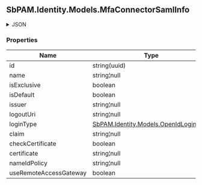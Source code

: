 
<h2 id="tocS_SbPAM.Identity.Models.MfaConnectorSamlInfo">SbPAM.Identity.Models.MfaConnectorSamlInfo</h2>

<a id="schemasbpam.identity.models.mfaconnectorsamlinfo"></a>
<a id="schema_SbPAM.Identity.Models.MfaConnectorSamlInfo"></a>
<a id="tocSsbpam.identity.models.mfaconnectorsamlinfo"></a>
<a id="tocssbpam.identity.models.mfaconnectorsamlinfo"></a>

<details><summary>JSON</summary>


```json
{
  "id": "497f6eca-6276-4993-bfeb-53cbbbba6f08",
  "name": "string",
  "isExclusive": true,
  "isDefault": true,
  "issuer": "string",
  "logoutUri": "string",
  "loginType": "SamAccountName",
  "claim": "string",
  "checkCertificate": true,
  "certificate": "string",
  "nameIdPolicy": "string",
  "useRemoteAccessGateway": true
}

```


</details>

### Properties

|Name|Type|Required|Restrictions|Description|
|---|---|---|---|---|
|id|string(uuid)|false|none|none|
|name|string¦null|false|none|none|
|isExclusive|boolean|false|none|none|
|isDefault|boolean|false|none|none|
|issuer|string¦null|false|none|none|
|logoutUri|string¦null|false|none|none|
|loginType|[SbPAM.Identity.Models.OpenIdLoginType](../Models/sbpam.identity.models.openidlogintype.md)|false|none|none|
|claim|string¦null|false|none|none|
|checkCertificate|boolean|false|none|none|
|certificate|string¦null|false|none|none|
|nameIdPolicy|string¦null|false|none|none|
|useRemoteAccessGateway|boolean|false|none|none|


